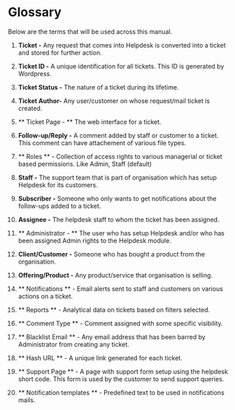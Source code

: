 # Glossary


Below are the terms that will be used across this manual.

1. **Ticket -** Any request that comes into Helpdesk is converted into a ticket and stored for further action.

2. **Ticket ID -** A unique identification for all tickets. This ID is generated by Wordpress.

4. **Ticket Status -** The nature of a ticket during its lifetime.

3. **Ticket Author-** Any user/customer on whose request/mail ticket is created.

4. ** Ticket Page - ** The web interface for a ticket.

5. **Follow-up/Reply -** A comment added by staff or customer to a ticket. This comment can have attachement of various file types.

6. ** Roles ** - Collection of access rights to various managerial or ticket based permissions. Like Admin, Staff (default)

6. **Staff -** The support team that is part of organisation which has setup Helpdesk for its customers.

7. **Subscriber -** Someone who only wants to get notifications about the follow-ups added to a ticket.

8. **Assignee -** The helpdesk staff to whom the ticket has been assigned.

9.  ** Administrator - ** The user who has setup Helpdesk and/or who has been assigned Admin rights to the Helpdesk module.

9. **Client/Customer -** Someone who has bought a product from the organisation.

10. **Offering/Product -** Any product/service that organisation is selling.

12. ** Notifications ** - Email alerts sent to staff and customers on various actions on a ticket.

13. ** Reports ** - Analytical data on tickets based on filters selected.

14. ** Comment Type ** - Comment assigned with some specific visibility.

15. ** Blacklist Email ** - Any email address that has been barred by Administrator from creating any ticket.

16. ** Hash URL ** - A unique link generated for each ticket.

17. ** Support Page ** - A page with support form setup using the helpdesk short code. This form is used by the customer to send support queries.

18. ** Notification templates ** - Predefined text to be used in notifications mails.










